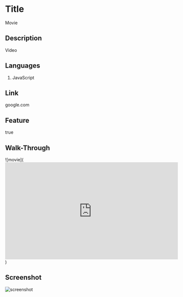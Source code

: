 # Title

Movie

## Description

Video

## Languages

1. JavaScript<br>

## Link

google.com

## Feature

true

## Walk-Through

![movie](<iframe width="560" height="315" src="https://www.youtube.com/embed/Gu9yie0S41I" title="YouTube video player" frameborder="0" allow="accelerometer; autoplay; clipboard-write; encrypted-media; gyroscope; picture-in-picture" allowfullscreen></iframe>)

## Screenshot

![screenshot](https://github.com/Minmaung0307/professional-readme_generator/blob/30757d803f7e6c5da736378a603a6747abc466f7/images/readme.png)
